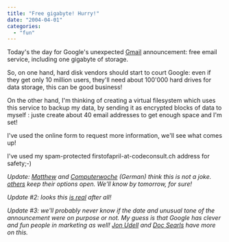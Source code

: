 ```yaml
---
title: "Free gigabyte! Hurry!"
date: "2004-04-01"
categories: 
  - "fun"
---
```


Today's the day for Google's unexpected [Gmail](http://www.google.com/press/pressrel/gmail.html) announcement: free email service, including one gigabyte of storage.

So, on one hand, hard disk vendors should start to court Google: even if they get only 10 million users, they'll need about 100'000 hard drives for data storage, this can be good business!

On the other hand, I'm thinking of creating a virtual filesystem which uses this service to backup my data, by sending it as encrypted blocks of data to myself : juste create about 40 email addresses to get enough space and I'm set!

I've used the online form to request more information, we'll see what comes up!

I've used my spam-protected firstofapril-at-codeconsult.ch address for safety;-)

_Update: [Matthew](http://www.silent-penguin.com/archives/001720.html) and [Computerwoche](http://www.computerwoche.de/index.cfm?pageid=254&type=detail&artid=59632) (German) think this is not a joke. [others](http://macminute.com/2004/03/31/gmail) keep their options open. We'll know by tomorrow, for sure!_

_Update #2: looks this [is real](http://codeconsult.ch/bertrand/archives/000285.html) after all!_

_Update #3: we'll probably never know if the date and unusual tone of the announcement were on purpose or not. My guess is that Google has clever and fun people in marketing as well! [Jon Udell](http://weblog.infoworld.com/udell/2004/04/03.html#a963) and [Doc Searls](http://doc.weblogs.com/2004/04/01#excuseMeWhileITakeThisChainOffMyNeck) have more on this._
